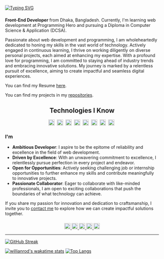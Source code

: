 

#
[![Typing SVG](https://readme-typing-svg.demolab.com?font=Montserrat&size=32&duration=4000&pause=2000&color=3CD7A1&width=500&height=50&lines=Hi,+++I'm+Nasim+Ahamed+Rifat)](https://github.com/nasimrifat101)


###


<p align="left"><strong>Front-End Developer</strong> from Dhaka, Bangladesh. Currently, I'm learning web development at Programming Hero and pursuing a Diploma in Computer Science & Application (DCSA).</p>



<p align="left">Passionate about web development and programming, I am wholeheartedly dedicated to honing my skills in the vast world of technology. Actively engaged in continuous learning, I thrive on working diligently on diverse personal projects, each aimed at enhancing my expertise. With a profound love for programming, I am committed to staying ahead of industry trends and embracing innovative solutions. My journey is marked by a relentless pursuit of excellence, aiming to create impactful and seamless digital experiences.</p>


<p align="left">You can find my Resume <a href="[https://github.com/nasimrifat101?tab=repositories](https://www.dropbox.com/scl/fi/dy6vzlv0k8n6kd3xp6jru/Rifat-s-Resume-1.pdf?rlkey=4jbzdy5xixhyq5ork229mh5ey&dl=1)">here</a>.</p>
<p align="left">You can find my projects in my <a href="https://github.com/nasimrifat101?tab=repositories">repositories</a>.</p>

###

<h2 align="middle">Technologies I Know</h2>

<div align="middle">
  <img src="https://img.shields.io/badge/HTML5-E34F26?logo=html5&logoColor=white&style=for-the-badge" height="20" alt="html5 logo"  />
  <img width="0" />
  <img src="https://img.shields.io/badge/CSS3-1572B6?logo=css3&logoColor=white&style=for-the-badge" height="20" alt="css3 logo"  />
  <img width="0" />
  <img src="https://img.shields.io/badge/Tailwind CSS-06B6D4?logo=tailwindcss&logoColor=black&style=for-the-badge" height="20" alt="tailwindcss logo"  />
  <img width="0" />
  <img src="https://img.shields.io/badge/JavaScript-F7DF1E?logo=javascript&logoColor=black&style=for-the-badge" height="20" alt="javascript logo"  />
  <img width="0" />
  <img src="https://img.shields.io/badge/React-61DAFB?logo=react&logoColor=black&style=for-the-badge" height="20" alt="react logo"  />
  <img width="0" />
  <img src="https://img.shields.io/badge/Node.js-339933?logo=nodedotjs&logoColor=white&style=for-the-badge" height="20" alt="nodejs logo"  />
  <img width="0" />
  <img src="https://img.shields.io/badge/Express-000000?logo=express&logoColor=white&style=for-the-badge" height="20" alt="express logo"  />
  <img width="0" />
  <img src="https://img.shields.io/badge/MongoDB-47A248?logo=mongodb&logoColor=white&style=for-the-badge" height="20" alt="mongodb logo"  />
  <img width="0" />
</div>



<h3 align="left">I'm</h3>



- **Ambitious Developer**: I aspire to be the epitome of reliability and excellence in the field of web development.
- **Driven by Excellence**: With an unwavering commitment to excellence, I relentlessly pursue perfection in every project and endeavor.
- **Open for Opportunities**: Actively seeking challenging job or internship opportunities to further enhance my skills and contribute meaningfully to innovative projects.
- **Passionate Collaborator**: Eager to collaborate with like-minded professionals, I am open to exciting collaborations that push the boundaries of what technology can achieve.
  
If you share my passion for innovation and dedication to craftsmanship, I invite you to [contact me](mailto:nasimrifat101@gmail.com) to explore how we can create impactful solutions together.

###

<div align="center">
  <a href="https://www.linkedin.com/in/nasimrifat10/" target="_blank">
    <img src="https://img.shields.io/static/v1?message=LinkedIn&logo=linkedin&label=&color=0077B5&logoColor=white&labelColor=&style=for-the-badge" height="20" alt="linkedin logo"  />
  </a>
  <a href="https://twitter.com/nasimrifat10" target="_blank">
    <img src="https://img.shields.io/static/v1?message=Twitter&logo=twitter&label=&color=1DA1F2&logoColor=white&labelColor=&style=for-the-badge" height="20" alt="twitter logo"  />
  </a>
  <a href="https://www.facebook.com/OMA.RIFAT" target="_blank">
    <img src="https://img.shields.io/static/v1?message=Facebook&logo=facebook&label=&color=1877F2&logoColor=white&labelColor=&style=for-the-badge" height="20" alt="facebook logo"  />
  </a>
  <a href="https://instagram.com/nasimrifat10" target="_blank">
    <img src="https://img.shields.io/static/v1?message=Instagram&logo=instagram&label=&color=E4405F&logoColor=white&labelColor=&style=for-the-badge" height="20" alt="instagram logo"  />
  </a>
  <a href="mailto:nasimrifat101@gmail.com" target="_blank">
    <img src="https://img.shields.io/static/v1?message=Gmail&logo=gmail&label=&color=D14836&logoColor=white&labelColor=&style=for-the-badge" height="20" alt="gmail logo"  />
  </a>
</div>


---


[![GitHub Streak](https://github-readme-streak-stats.herokuapp.com?user=nasimrifat101&count_private=true&theme=radical&date_format=j%20M%5B%20Y%5D&mode=weekly)](<[https://git.io/streak-stats](https://github.com/nasimrifat101)>)

[![willianrod's wakatime stats](https://github-readme-stats.vercel.app/api/wakatime?username=nasimrifat101&layout=compact&theme=radical&count_private=true)](https://github.com/nasimrifat101)
[![Top Langs](https://github-readme-stats.vercel.app/api/top-langs/?username=nasimrifat101&langs_count=5&hide=css,html&layout=compact&theme=radical&count_private=true)](https://github.com/nasimrifat101)

